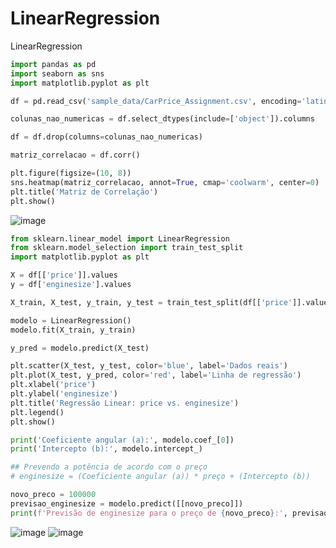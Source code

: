 # LinearRegression
LinearRegression



```python
import pandas as pd
import seaborn as sns
import matplotlib.pyplot as plt
```

```python
df = pd.read_csv('sample_data/CarPrice_Assignment.csv', encoding='latin1')

colunas_nao_numericas = df.select_dtypes(include=['object']).columns

df = df.drop(columns=colunas_nao_numericas)

matriz_correlacao = df.corr()

plt.figure(figsize=(10, 8))
sns.heatmap(matriz_correlacao, annot=True, cmap='coolwarm', center=0)
plt.title('Matriz de Correlação')
plt.show()
```

![image](https://github.com/BrenoMendesMoura/LinearRegression/assets/80074264/2ce26665-f0ba-4e80-a8d8-62426ba14257)

```python
from sklearn.linear_model import LinearRegression
from sklearn.model_selection import train_test_split
import matplotlib.pyplot as plt

X = df[['price']].values
y = df['enginesize'].values

X_train, X_test, y_train, y_test = train_test_split(df[['price']].values, df['enginesize'].values, test_size=0.3, random_state=42)

modelo = LinearRegression()
modelo.fit(X_train, y_train)

y_pred = modelo.predict(X_test)
```
```python
plt.scatter(X_test, y_test, color='blue', label='Dados reais')
plt.plot(X_test, y_pred, color='red', label='Linha de regressão')
plt.xlabel('price')
plt.ylabel('enginesize')
plt.title('Regressão Linear: price vs. enginesize')
plt.legend()
plt.show()

print('Coeficiente angular (a):', modelo.coef_[0])
print('Intercepto (b):', modelo.intercept_)

## Prevendo a potência de acordo com o preço
# enginesize = (Coeficiente angular (a)) * preço + (Intercepto (b))

novo_preco = 100000
previsao_enginesize = modelo.predict([[novo_preco]])
print(f'Previsão de enginesize para o preço de {novo_preco}:', previsao_enginesize[0])
```


![image](https://github.com/BrenoMendesMoura/LinearRegression/assets/80074264/516c98cf-94e4-44bc-8f91-e9fa9409b409)
![image](https://github.com/BrenoMendesMoura/LinearRegression/assets/80074264/05bfc161-c163-4b7a-93bd-665384f59c50)


